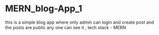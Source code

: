 # MERN_blog-App_1
this is a simple blog app where only admin can login and create post and the posts are public any one can see it , tech stack - MERN
